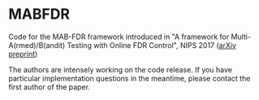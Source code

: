# MABFDR
Code for the MAB-FDR framework introduced in "A framework for Multi-A(rmed)/B(andit) Testing with Online FDR Control", NIPS 2017 (<a href="https://arxiv.org/abs/1706.05378">arXiv preprint</a>)

The authors are intensely working on the code release. If you have particular implementation questions in the meantime, please contact the first author of the paper.
